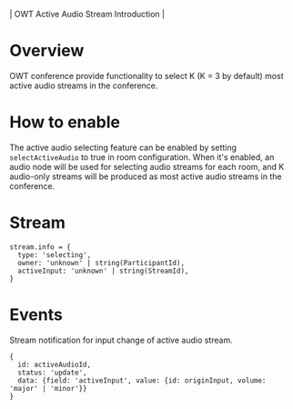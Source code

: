 | OWT Active Audio Stream Introduction |


# Overview

OWT conference provide functionality to select K (K = 3 by default) most active audio streams in the conference.

# How to enable
The active audio selecting feature can be enabled by setting `selectActiveAudio` to true in room configuration. When it's enabled, an audio node will be used for selecting audio streams for each room, and K audio-only streams will be produced as most active audio streams in the conference.

# Stream
```
stream.info = {
  type: 'selecting',
  owner: 'unknown' | string(ParticipantId),
  activeInput: 'unknown' | string(StreamId),
}
```

# Events
Stream notification for input change of active audio stream.
```
{
  id: activeAudioId,
  status: 'update',
  data: {field: 'activeInput', value: {id: originInput, volume: 'major' | 'minor'}}
}
```

